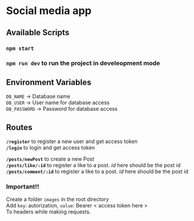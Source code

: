 # Social media app

## Available Scripts  
### `npm start`
### `npm run dev` to run the project in develeopment mode  

## Environment Variables  
`DB_NAME` -> Database name    
`DB_USER` -> User name for database access  
`DB_PASSWORD` -> Password for database access  

## Routes
 **`/register`** to register a new user and get access token   
**`/login`** to login and get access token

**`/posts/newPost`** to create a new Post  
**`/posts/like/:id`** to register a like to a post. *id* here should be the post id  
**`/posts/comment/:id`** to register a like to a post. *id* here should be the post id


### **Important!!**  
Create a folder `images` in the root directory  
Add `key`: autorization, `value`: Bearer < access token here >  
To headers while making requests.


